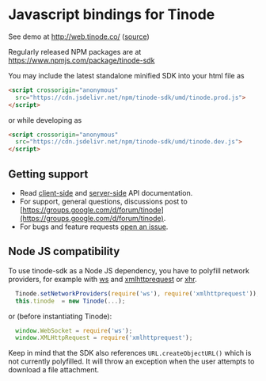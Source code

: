 # Javascript bindings for Tinode

See demo at http://web.tinode.co/ ([source](https://github.com/tinode/example-react-js))

Regularly released NPM packages are at https://www.npmjs.com/package/tinode-sdk

You may include the latest standalone minified SDK into your html file as
```html
<script crossorigin="anonymous"
  src="https://cdn.jsdelivr.net/npm/tinode-sdk/umd/tinode.prod.js">
</script>
```
or while developing as
```html
<script crossorigin="anonymous"
  src="https://cdn.jsdelivr.net/npm/tinode-sdk/umd/tinode.dev.js">
</script>
```

## Getting support

* Read [client-side](http://tinode.github.io/js-api/) and [server-side](https://github.com/tinode/chat/blob/master/docs/API.md) API documentation.
* For support, general questions, discussions post to [https://groups.google.com/d/forum/tinode](https://groups.google.com/d/forum/tinode).
* For bugs and feature requests [open an issue](https://github.com/tinode/tinode-js/issues/new).

## Node JS compatibility

To use tinode-sdk as a Node JS dependency, you have to polyfill network providers, for example with [ws](https://www.npmjs.com/package/ws) and [xmlhttprequest](https://www.npmjs.com/package/xmlhttprequest) or [xhr](https://www.npmjs.com/package/xhr).
```js
  Tinode.setNetworkProviders(require('ws'), require('xmlhttprequest'));
  this.tinode  = new Tinode(...);
```
or (before instantiating Tinode):
```js
  window.WebSocket = require('ws');
  window.XMLHttpRequest = require('xmlhttprequest');
```

Keep in mind that the SDK also references `URL.createObjectURL()` which is not currently polyfilled. It will throw an exception when the user attempts to download a file attachment.
